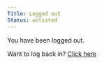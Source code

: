 ```yaml
---
Title: Logged out
Status: unlisted
---
```

You have been logged out. 

Want to log back in? [Click here](auth.lifeofpablo.com/login?url=https://lifeofpablo.com/)

